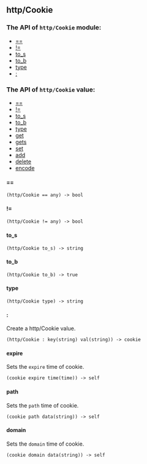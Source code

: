 http/Cookie
-

### The API of `http/Cookie` module:

+ [==](#==)
+ [!=](#!=)
+ [to_s](#to_s)
+ [to_b](#to_b)
+ [type](#type) 
+ [:](#:)

### The API of `http/Cookie` value:

+ [==](#==)
+ [!=](#!=)
+ [to_s](#to_s)
+ [to_b](#to_b)
+ [type](#type)
+ [get](#get)
+ [gets](#gets)
+ [set](#set)
+ [add](#add)
+ [delete](#delete)
+ [encode](#encode)


#### ==

```aquarius
(http/Cookie == any) -> bool
```

#### !=

```aquarius
(http/Cookie != any) -> bool
```

#### to_s

```aquarius
(http/Cookie to_s) -> string
```

#### to_b

```aquarius
(http/Cookie to_b) -> true
```

#### type

```aquarius
(http/Cookie type) -> string
```


#### :

Create a http/Cookie value.

```aquarius
(http/Cookie : key(string) val(string)) -> cookie
```

#### expire

Sets the `expire` time of cookie.

```aquarius
(cookie expire time(time)) -> self
```

#### path

Sets the `path` time of cookie.

```aquarius
(cookie path data(string)) -> self
```

#### domain

Sets the `domain` time of cookie.

```aquarius
(cookie domain data(string)) -> self
```
